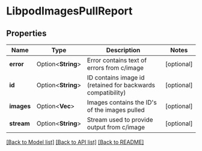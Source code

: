 # LibpodImagesPullReport

## Properties

Name | Type | Description | Notes
------------ | ------------- | ------------- | -------------
**error** | Option<**String**> | Error contains text of errors from c/image | [optional]
**id** | Option<**String**> | ID contains image id (retained for backwards compatibility) | [optional]
**images** | Option<**Vec<String>**> | Images contains the ID's of the images pulled | [optional]
**stream** | Option<**String**> | Stream used to provide output from c/image | [optional]

[[Back to Model list]](../README.md#documentation-for-models) [[Back to API list]](../README.md#documentation-for-api-endpoints) [[Back to README]](../README.md)


